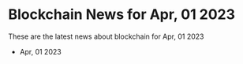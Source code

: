 # Blockchain News for Apr, 01 2023
These are the latest news about blockchain for Apr, 01 2023
- Apr, 01 2023
